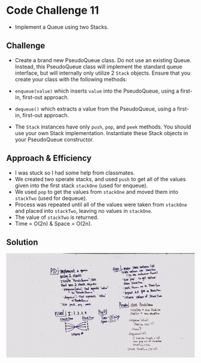 # Code Challenge 11
* Implement a Queue using two Stacks.

## Challenge
* Create a brand new PseudoQueue class. Do not use an existing Queue. Instead, this PseudoQueue class will implement the standard queue interface, but will internally only utilize 2 `Stack` objects. Ensure that you create your class with the following methods:

* `enqueue(value)` which inserts `value` into the PseudoQueue, using a first-in, first-out approach.
* `dequeue()` which extracts a value from the PseudoQueue, using a first-in, first-out approach.
* The `Stack` instances have only `push`, `pop`, and `peek` methods. You should use your own Stack implementation. Instantiate these Stack objects in your PseudoQueue constructor.

## Approach & Efficiency
* I was stuck so I had some help from classmates.
* We created two sperate stacks, and used `push` to get  all of the values given into the first stack `stackOne` (used for enqueue).
* We used `pop` to get the values from `stackOne` and moved them into `stackTwo` (used for dequeue).
* Process was repeated until all of the values were taken from `stackOne` and placed into `stackTwo`, leaving no values in `stackOne`.
* The value of `stackTwo` is returned.
* Time = O(2n) & Space = O(2n).

## Solution
![Code Challenge 11](https://github.com/mattoattacko/data-structures-and-algorithms/blob/master/queueWithStacks/assets/whiteboard-codechallenge-11.JPG)
